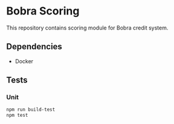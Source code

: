 # Bobra Scoring
This repository contains scoring module for Bobra credit system.

## Dependencies
- Docker
## Tests
### Unit
```bash
npm run build-test 
npm test
```